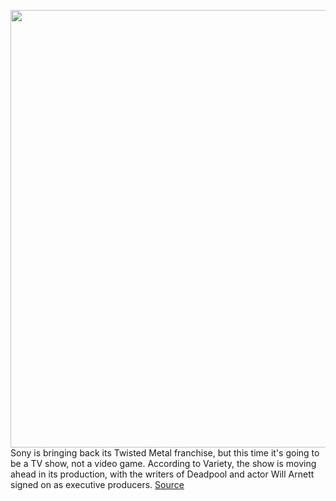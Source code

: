 <img src='https://cdn.vox-cdn.com/thumbor/me8RFurKFaVi_m3pTBOVzkcJ2rw=/0x0:1322x1080/1200x800/filters:focal(556x435:766x645)/cdn.vox-cdn.com/uploads/chorus_image/image/68858066/Twisted_metal.0.png' width='700px' /><br/>
Sony is bringing back its Twisted Metal franchise, but this time it's going to be a TV show, not a video game. According to Variety, the show is moving ahead in its production, with the writers of Deadpool and actor Will Arnett signed on as executive producers.
<a href='https://www.theverge.com/2021/2/22/22295893/sony-twisted-metal-tv-show-deadpool'> Source <a/>